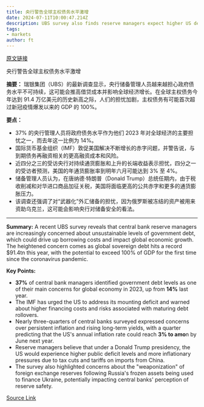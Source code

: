 ```yaml
---
title: 央行警告全球主权债务水平激增
date: 2024-07-11T10:00:47.214Z
description: UBS survey also finds reserve managers expect higher US deficit under a Donald Trump presidency
tags: 
- markets
author: ft
---
```


[原文链接](https://ft.com/content/adb432d1-df3a-49d1-8aca-bc43dd7b22b7)

央行警告全球主权债务水平激增

**摘要：**
瑞银集团（UBS）的最新调查显示，央行储备管理人员越来越担心政府债务水平不可持续，这可能会推高借贷成本并影响全球经济增长。在全球主权债务今年达到 91.4 万亿美元的历史新高之际，人们的担忧加剧，主权债务有可能首次超过新冠疫情爆发以来的 GDP 的 100%。

**要点：**
- 37% 的央行管理人员将政府债务水平作为他们 2023 年对全球经济的主要担忧之一，而去年这一比例为 14%。
- 国际货币基金组织（IMF）敦促美国解决不断增长的赤字问题，并警告说，与到期债务再融资相关的更高融资成本和风险。
- 近四分之三的受访央行对持续通货膨胀和上升的长端收益表示担忧，四分之一的受访者预测，美国的年通货膨胀率到明年六月可能达到 3% 至 4%。
- 储备管理人员认为，在唐纳德·特朗普（Donald Trump）总统任期内，由于税收削减和对华进口商品加征关税，美国将面临更高的公共赤字和更多的通货膨胀压力。
- 该调查还强调了对“武器化”外汇储备的担忧，因为俄罗斯被冻结的资产被用来资助乌克兰，这可能会影响央行对储备安全的看法。

---

 **Summary:**
A recent UBS survey reveals that central bank reserve managers are increasingly concerned about unsustainable levels of government debt, which could drive up borrowing costs and impact global economic growth. The heightened concern comes as global sovereign debt hits a record $91.4tn this year, with the potential to exceed 100% of GDP for the first time since the coronavirus pandemic.

**Key Points:**
- **37%** of central bank managers identified government debt levels as one of their main concerns for global economy in 2023, up from **14%** last year.
- The IMF has urged the US to address its mounting deficit and warned about higher financing costs and risks associated with maturing debt rollovers.
- Nearly three-quarters of central banks surveyed expressed concerns over persistent inflation and rising long-term yields, with a quarter predicting that the US's annual inflation rate could reach **3% to amo**n by June next year.
- Reserve managers believe that under a Donald Trump presidency, the US would experience higher public deficit levels and more inflationary pressures due to tax cuts and tariffs on imports from China.
- The survey also highlighted concerns about the "weaponization" of foreign exchange reserves following Russia's frozen assets being used to finance Ukraine, potentially impacting central banks' perception of reserve safety.

[Source Link](https://ft.com/content/adb432d1-df3a-49d1-8aca-bc43dd7b22b7)

